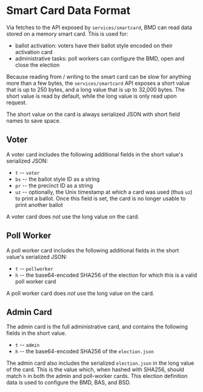 # Smart Card Data Format

Via fetches to the API exposed by `services/smartcard`, BMD can read data stored
on a memory smart card. This is used for:

- ballot activation: voters have their ballot style encoded on their activation
  card
- administrative tasks: poll workers can configure the BMD, open and close the
  election

Because reading from / writing to the smart card can be slow for anything more
than a few bytes, the `services/smartcard` API exposes a short value that is up to
250 bytes, and a long value that is up to 32,000 bytes. The short value is read
by default, while the long value is only read upon request.

The short value on the card is always serialized JSON with short field names to
save space.

## Voter

A voter card includes the following additional fields in the short value's
serialized JSON:

- `t` -- `voter`
- `bs` -- the ballot style ID as a string
- `pr` -- the precinct ID as a string
- `uz` -- optionally, the Unix timestamp at which a card was used (thus `uz`) to
  print a ballot. Once this field is set, the card is no longer usable to print
  another ballot

A voter card does _not_ use the long value on the card.

## Poll Worker

A poll worker card includes the following additional fields in the short value's
serialized JSON:

- `t` -- `pollworker`
- `h` -- the base64-encoded SHA256 of the election for which this is a valid
  poll worker card

A poll worker card does _not_ use the long value on the card.

## Admin Card

The admin card is the full administrative card, and contains the following
fields in the short value.

- `t` -- `admin`
- `h` -- the base64-encoded SHA256 of the `election.json`

The admin card also includes the serialized `election.json` in the long value of
the card. This is the value which, when hashed with SHA256, should match `h` in
both the admin and poll-worker cards. This election definition data is used to
configure the BMD, BAS, and BSD.

